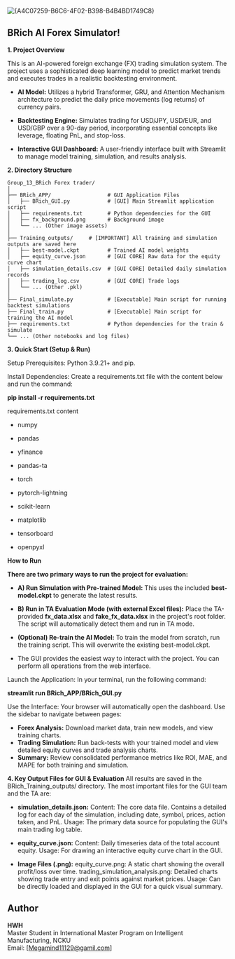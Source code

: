 ![{A4C07259-B6C6-4F02-B398-B4B4BD1749C8}](https://github.com/user-attachments/assets/69d66efc-d544-4ff9-b1cf-d33c800493c5)

## BRich AI Forex Simulator!

**1. Project Overview**

 This is an AI-powered foreign exchange (FX) trading simulation system. The project uses a sophisticated deep learning model to predict market trends and executes trades in a realistic backtesting environment.

  * **AI Model:** Utilizes a hybrid Transformer, GRU, and Attention Mechanism architecture to predict the daily price movements (log returns) of currency pairs.

  * **Backtesting Engine:** Simulates trading for USD/JPY, USD/EUR, and USD/GBP over a 90-day period, incorporating essential concepts like leverage, floating PnL, and stop-loss.
  * **Interactive GUI Dashboard:** A user-friendly interface built with Streamlit to manage model training, simulation, and results analysis.


**2. Directory Structure**

```text
Group_13_BRich Forex trader/
│
├── BRich_APP/                  # GUI Application Files
│   ├── BRich_GUI.py            # [GUI] Main Streamlit application script
│   ├── requirements.txt        # Python dependencies for the GUI
│   ├── fx_background.png       # Background image
│   └── ... (Other image assets)
│
├── Training_outputs/     # [IMPORTANT] All training and simulation outputs are saved here
│   ├── best-model.ckpt         # Trained AI model weights 
│   ├── equity_curve.json       # [GUI CORE] Raw data for the equity curve chart 
│   ├── simulation_details.csv  # [GUI CORE] Detailed daily simulation records 
│   ├── trading_log.csv         # [GUI CORE] Trade logs
│   └── ... (Other .pkl) 
│
├── Final_simulate.py           # [Executable] Main script for running backtest simulations
├── Final_train.py              # [Executable] Main script for training the AI model
├── requirements.txt            # Python dependencies for the train & simulate
└── ... (Other notebooks and log files)
```



**3. Quick Start (Setup & Run)**

Setup
Prerequisites: Python 3.9.21+ and pip.

Install Dependencies: Create a requirements.txt file with the content below and run the command:

**pip install -r requirements.txt**

requirements.txt content

* numpy

* pandas

* yfinance

* pandas-ta

* torch

* pytorch-lightning

* scikit-learn

* matplotlib

* tensorboard

* openpyxl


**How to Run**

**There are two primary ways to run the project for evaluation:**

* **A) Run Simulation with Pre-trained Model:** This uses the included **best-model.ckpt** to generate the latest results.

* **B) Run in TA Evaluation Mode (with external Excel files):** Place the TA-provided **fx_data.xlsx** and **fake_fx_data.xlsx** in the project's root folder. The script will automatically detect them and run in TA mode.

* **(Optional) Re-train the AI Model:** To train the model from scratch, run the training script. This will overwrite the existing best-model.ckpt.

* The GUI provides the easiest way to interact with the project. You can perform all operations from the web interface.

Launch the Application:
In your terminal, run the following command:

**streamlit run BRich_APP/BRich_GUI.py**

Use the Interface:
Your browser will automatically open the dashboard. Use the sidebar to navigate between pages:

* **Forex Analysis:** Download market data, train new models, and view training charts.
* **Trading Simulation:** Run back-tests with your trained model and view detailed equity curves and trade analysis charts.
* **Summary:** Review consolidated performance metrics like ROI, MAE, and MAPE for both training and simulation.




**4. Key Output Files for GUI & Evaluation**
All results are saved in the BRich_Training_outputs/ directory. The most important files for the GUI team and the TA are:

* **simulation_details.json:**
Content: The core data file. Contains a detailed log for each day of the simulation, including date, symbol, prices, action taken, and PnL.
Usage: The primary data source for populating the GUI's main trading log table.

* **equity_curve.json:**
Content: Daily timeseries data of the total account equity.
Usage: For drawing an interactive equity curve chart in the GUI.

* **Image Files (.png):**
equity_curve.png: A static chart showing the overall profit/loss over time.
trading_simulation_analysis.png: Detailed charts showing trade entry and exit points against market prices.
Usage: Can be directly loaded and displayed in the GUI for a quick visual summary.



##  Author

**HWH**  
Master Student in International Master Program on Intelligent Manufacturing, NCKU  
Email: [Megamind11129@gamil.com]




